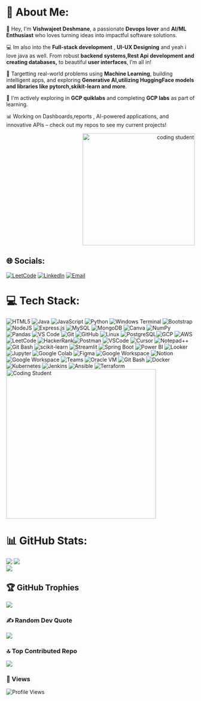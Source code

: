 # 💫 About Me:
👋 Hey, I'm **Vishwajeet Deshmane**, a passionate **Devops lover** and **AI/ML Enthusiast** who loves turning ideas into impactful software solutions.  

💻 Im also into the **Full-stack development** , **UI-UX Designing** and yeah i love java as well. From robust **backend systems,Rest Api development and creating databases,** to beautiful **user interfaces**, I’m all in!  

🧠 Targetting real-world problems using **Machine Learning**, building intelligent apps, and exploring **Generative AI,utilizing HuggingFace models and libraries like pytorch,skikit-learn and more**.  

🚀 I'm actively exploring in **GCP quiklabs** and completing **GCP labs** as part of learning.

📊 Working on Dashboards,reports , AI-powered applications, and innovative APIs – check out my repos to see my current projects!

<p align="right">
  <img src="https://cdn.jsdelivr.net/gh/rajput2107/rajput2107@master/Assets/Developer.gif" alt="coding student" width="300"/>
</p>


## 🌐 Socials:
[![LeetCode](https://img.shields.io/badge/LeetCode-orange?style=for-the-badge&logo=LeetCode&logoColor=white)](https://leetcode.com/o000SAI000o)
[![LinkedIn](https://img.shields.io/badge/LinkedIn-blue?style=for-the-badge&logo=linkedin&logoColor=white)](https://www.linkedin.com/in/vishwajeet-deshmane-b81a26259/)
[![Email](https://img.shields.io/badge/Email-vishwajitdeshmane2004@gmail.com-D14836?style=for-the-badge&logo=gmail&logoColor=white)](mailto:vishwajitdeshmane2004@gmail.com)


# 💻 Tech Stack:
![HTML5](https://img.shields.io/badge/html5-%23E34F26.svg?style=for-the-badge&logo=html5&logoColor=white) ![Java](https://img.shields.io/badge/java-%23ED8B00.svg?style=for-the-badge&logo=openjdk&logoColor=white) ![JavaScript](https://img.shields.io/badge/javascript-%23323330.svg?style=for-the-badge&logo=javascript&logoColor=%23F7DF1E) ![Python](https://img.shields.io/badge/python-3670A0?style=for-the-badge&logo=python&logoColor=ffdd54) ![Windows Terminal](https://img.shields.io/badge/Windows%20Terminal-%234D4D4D.svg?style=for-the-badge&logo=windows-terminal&logoColor=white) ![Bootstrap](https://img.shields.io/badge/bootstrap-%238511FA.svg?style=for-the-badge&logo=bootstrap&logoColor=white) ![NodeJS](https://img.shields.io/badge/node.js-6DA55F?style=for-the-badge&logo=node.js&logoColor=white) ![Express.js](https://img.shields.io/badge/express.js-%23404d59.svg?style=for-the-badge&logo=express&logoColor=%2361DAFB)  ![MySQL](https://img.shields.io/badge/mysql-4479A1.svg?style=for-the-badge&logo=mysql&logoColor=white) ![MongoDB](https://img.shields.io/badge/MongoDB-4EA94B?style=for-the-badge&logo=mongodb&logoColor=white) ![Canva](https://img.shields.io/badge/Canva-%2300C4CC.svg?style=for-the-badge&logo=Canva&logoColor=white)  ![NumPy](https://img.shields.io/badge/numpy-%23013243.svg?style=for-the-badge&logo=numpy&logoColor=white) ![Pandas](https://img.shields.io/badge/pandas-%23150458.svg?style=for-the-badge&logo=pandas&logoColor=white) ![VS Code](https://img.shields.io/badge/VS%20Code-007ACC?style=for-the-badge&logo=visual-studio-code&logoColor=white)  ![Git](https://img.shields.io/badge/Git-F05032?style=for-the-badge&logo=git&logoColor=white)
 ![GitHub](https://img.shields.io/badge/GitHub-181717?style=for-the-badge&logo=github&logoColor=white) ![Linux](https://img.shields.io/badge/Linux-FCC624?style=for-the-badge&logo=linux&logoColor=black) ![PostgreSQL](https://img.shields.io/badge/PostgreSQL-336791?style=for-the-badge&logo=postgresql&logoColor=white)![GCP](https://img.shields.io/badge/GCP-Google%20Cloud-blue?style=for-the-badge&logo=google-cloud&logoColor=white) ![AWS](https://img.shields.io/badge/AWS-Amazon%20Web%20Services-orange?style=for-the-badge&logo=amazon-aws&logoColor=white) ![LeetCode](https://img.shields.io/badge/LeetCode-FFA116?style=for-the-badge&logo=leetcode&logoColor=black) ![HackerRank](https://img.shields.io/badge/HackerRank-2EC866?style=for-the-badge&logo=hackerrank&logoColor=white)![Postman](https://img.shields.io/badge/Postman-FF6C37?style=for-the-badge&logo=postman&logoColor=white) ![VSCode](https://img.shields.io/badge/VS%20Code-007ACC?style=for-the-badge&logo=visual-studio-code&logoColor=white) ![Cursor](https://img.shields.io/badge/Cursor-AE81FF?style=for-the-badge&logo=cursor&logoColor=white) ![Notepad++](https://img.shields.io/badge/Notepad++-90E59A?style=for-the-badge&logo=notepadplusplus&logoColor=black) ![Git Bash](https://img.shields.io/badge/Git%20Bash-F05032?style=for-the-badge&logo=git&logoColor=white) ![scikit-learn](https://img.shields.io/badge/scikit--learn-F7931E?style=for-the-badge&logo=scikit-learn&logoColor=white) ![Streamlit](https://img.shields.io/badge/Streamlit-FF4B4B?style=for-the-badge&logo=streamlit&logoColor=white) ![Spring Boot](https://img.shields.io/badge/Spring%20Boot-6DB33F?style=for-the-badge&logo=spring-boot&logoColor=white) ![Power BI](https://img.shields.io/badge/Power%20BI-F2C811?style=for-the-badge&logo=powerbi&logoColor=black) ![Looker](https://img.shields.io/badge/Looker-4285F4?style=for-the-badge&logo=looker&logoColor=white) ![Jupyter](https://img.shields.io/badge/Jupyter-F37626?style=for-the-badge&logo=jupyter&logoColor=white) ![Google Colab](https://img.shields.io/badge/Colab-F9AB00?style=for-the-badge&logo=google-colab&logoColor=black) ![Figma](https://img.shields.io/badge/Figma-F24E1E?style=for-the-badge&logo=figma&logoColor=white) ![Google Workspace](https://img.shields.io/badge/Google%20Workspace-4285F4?style=for-the-badge&logo=googleworkspace&logoColor=white) ![Notion](https://img.shields.io/badge/Notion-000000?style=for-the-badge&logo=notion&logoColor=white) <img src="https://img.shields.io/badge/Google%20Workspace-4285F4?style=for-the-badge&logo=google&logoColor=white" alt="Google Workspace" />
  <img src="https://img.shields.io/badge/Microsoft%20Teams-6264A7?style=for-the-badge&logo=microsoft-teams&logoColor=white" alt="Teams" />
 ![Oracle VM](https://img.shields.io/badge/Oracle%20VM-F80000?style=for-the-badge&logo=virtualbox&logoColor=white) <img src="https://img.shields.io/badge/Git%20Bash-000000?style=for-the-badge&logo=git&logoColor=white" alt="Git Bash" /> <img src="https://img.shields.io/badge/Docker-2496ED?style=for-the-badge&logo=docker&logoColor=white" alt="Docker" /> <img src="https://img.shields.io/badge/Kubernetes-326CE5?style=for-the-badge&logo=kubernetes&logoColor=white" alt="Kubernetes" /> <img src="https://img.shields.io/badge/Jenkins-D24939?style=for-the-badge&logo=jenkins&logoColor=white" alt="Jenkins" /> <img src="https://img.shields.io/badge/Ansible-EE0000?style=for-the-badge&logo=ansible&logoColor=white" alt="Ansible" /> <img src="https://img.shields.io/badge/Terraform-623CE4?style=for-the-badge&logo=terraform&logoColor=white" alt="Terraform" /> <img src="https://cdn.dribbble.com/users/1059583/screenshots/4171367/coding-freak.gif" alt="Coding Student" width="400"/>





# 📊 GitHub Stats:
<!-- Tip: For accurate stats with private commits, host your own instance of github-readme-stats and use a GitHub token -->

![](https://github-readme-stats.vercel.app/api?username=o000SAI000o&theme=dark&hide_border=false&include_all_commits=true&count_private=true&cache_seconds=3600)
![](https://nirzak-streak-stats.vercel.app/?user=o000SAI000o&theme=dark&hide_border=false&cache_seconds=3600)<br/>
![](https://github-readme-stats.vercel.app/api/top-langs/?username=o000SAI000o&theme=dark&hide_border=false&include_all_commits=true&count_private=true&layout=compact&cache_seconds=3600)

## 🏆 GitHub Trophies
  ![](https://github-profile-trophy.vercel.app/?username=o000SAI000o&theme=radical&no-frame=false&no-bg=true&margin-w=4)

### ✍️ Random Dev Quote
![](https://quotes-github-readme.vercel.app/api?type=horizontal&theme=dark)

### 🔝 Top Contributed Repo
![](https://github-contributor-stats.vercel.app/api?username=o000SAI000o&limit=5&theme=dark&combine_all_yearly_contributions=true)

### 🌟 Views
![Profile Views](https://komarev.com/ghpvc/?username=o000SAI000o&style=for-the-badge)



